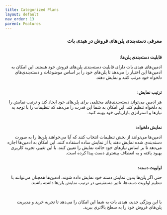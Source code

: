 ```yaml
---
title: Categorized Plans
layout: default
nav_order: 13
parent: Features
---
```


<head>
    <meta charset="utf-8">
    <link rel="stylesheet" href="https://b3h1z.github.io/HidyBot-Docs/assets/css/style.css">
</head>
<div dir="rtl">
<h3>معرفی دسته‌بندی پلن‌های فروش در هیدی بات</h3>
<br>
<b>قابلیت دسته‌بندی پلن‌ها:</b>
<p>ادمین‌های هیدی بات دارای قابلیت دسته‌بندی پلن‌های فروش خود هستند. این امکان به ادمین‌ها این اختیار را می‌دهد تا پلن‌های خود را بر اساس موضوعات و دسته‌بندی‌های دلخواه خود مرتب کنند و نمایش دهند.</p>

<br>
<b>ترتیب نمایش:</b>
<p>هر ادمین می‌تواند دسته‌بندی‌های مختلفی برای پلن‌های خود ایجاد کند و ترتیب نمایش را به دلخواه تنظیم کند. این امکان به شما این قدرت را می‌دهد که تنظیمات را با توجه به نیازها و استراتژی بازاریابی خود بهینه کنید.</p>

<br>
<b>نمایش دلخواه:</b>
<p>ادمین‌ها می‌توانند از بخش تنظیمات انتخاب کنند که آیا می‌خواهند پلن‌ها را به صورت دسته‌بندی شده نمایش دهند یا از نمایش ساده استفاده کنند. این امکان به ادمین‌ها اجازه می‌دهد تا بر اساس نیازهای خود حالت نمایش را تعیین کنند. با این تغییر، تجربه کاربری بهبود یافته و به انعطاف بیشتری دست پیدا کرده است.</p>

<br>
<b>اولویت دسته:</b>
<p>حتی اگر پلن‌ها بدون نمایش دسته خود نمایش داده شوند، ادمین‌ها همچنان می‌توانند با تنظیم اولویت دسته‌ها، تاثیر مستقیمی در ترتیب نمایش پلن‌ها داشته باشند.</p>

<br>
<p>با این ویژگی جدید، هیدی بات به شما این امکان را می‌دهد تا تجربه خرید و مدیریت پلن‌های فروش خود را به سطح بالاتری ببرید.</p>

</div>
